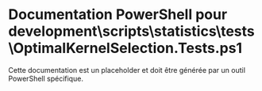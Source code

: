 # Documentation PowerShell pour development\scripts\statistics\tests\OptimalKernelSelection.Tests.ps1

Cette documentation est un placeholder et doit être générée par un outil PowerShell spécifique.
